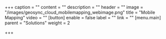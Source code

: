 +++
caption = ""
content = ""
description = ""
header = ""
image = "/images/geosync_cloud_mobilemapping_webimage.png"
title = "Mobile Mapping"
video = ""
[button]
enable = false
label = ""
link = ""
[menu.main]
parent = "Solutions"
weight = 2

+++
